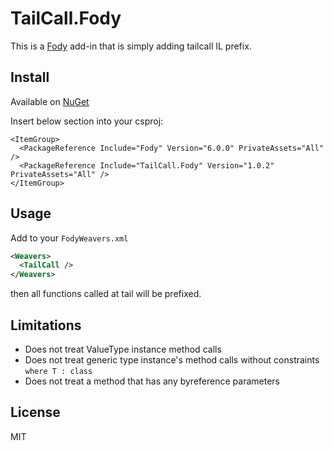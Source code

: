 # TailCall.Fody
This is a [Fody](https://github.com/Fody/Fody) add-in that is simply adding tailcall IL prefix.

## Install
Available on [NuGet](https://www.nuget.org/packages/TailCall.Fody)

Insert below section into your csproj:

```csproj
<ItemGroup>
  <PackageReference Include="Fody" Version="6.0.0" PrivateAssets="All" />
  <PackageReference Include="TailCall.Fody" Version="1.0.2" PrivateAssets="All" />
</ItemGroup>
```

## Usage
Add <TailCall /> to your `FodyWeavers.xml`

```xml
<Weavers>
  <TailCall />
</Weavers>
```

then all functions called at tail will be prefixed.

## Limitations
* Does not treat ValueType instance method calls
* Does not treat generic type instance's method calls without constraints `where T : class`
* Does not treat a method that has any byreference parameters

## License
MIT

